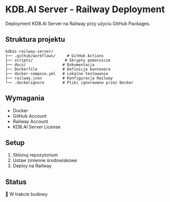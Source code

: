 # KDB.AI Server - Railway Deployment

Deployment KDB.AI Server na Railway przy użyciu GitHub Packages.

## Struktura projektu

```
kdbai-railway-server/
├── .github/workflows/     # GitHub Actions
├── scripts/              # Skrypty pomocnicze
├── docs/                # Dokumentacja
├── Dockerfile           # Definicja kontenera
├── docker-compose.yml   # Lokalne testowanie
├── railway.json         # Konfiguracja Railway
└── .dockerignore        # Pliki ignorowane przez Docker
```

## Wymagania

- Docker
- GitHub Account
- Railway Account
- KDB.AI Server License

## Setup

1. Sklonuj repozytorium
2. Ustaw zmienne środowiskowe
3. Deploy na Railway

## Status

🚧 W trakcie budowy
